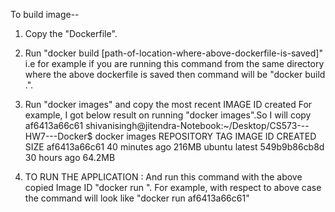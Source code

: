 To build image--

1. Copy the "Dockerfile".
2. Run "docker build [path-of-location-where-above-dockerfile-is-saved]" i.e for example if you are running this command
   from the same directory where the above dockerfile is saved then command will be "docker build .".

3. Run "docker images" and copy the most recent IMAGE ID created
   For example, I got below result on running "docker images".So I will copy af6413a66c61
   shivanisingh@jitendra-Notebook:~/Desktop/CS573---HW7---Docker$ docker images
REPOSITORY          TAG                 IMAGE ID            CREATED             SIZE
<none>              <none>              af6413a66c61        40 minutes ago      216MB
ubuntu              latest              549b9b86cb8d        30 hours ago        64.2MB

4. TO RUN THE APPLICATION : And run this command with the above copied Image ID "docker run <Image-ID>". For example, with respect to above case
   the command will look like "docker run af6413a66c61"
